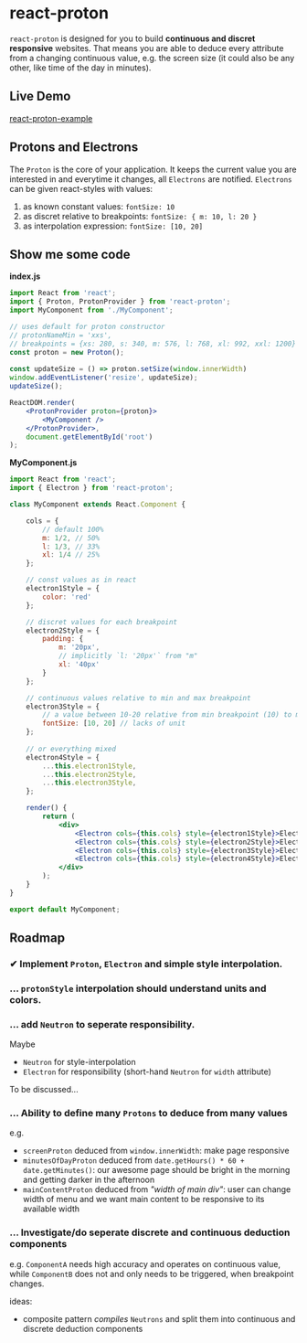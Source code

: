 # react-proton
`react-proton` is designed for you to build **continuous and discret responsive** websites.
That means you are able to deduce every attribute from a changing continuous value, e.g. the screen size (it could also be any other, like time of the day in minutes).

## Live Demo
[react-proton-example](https://daaitch.github.io/react-proton-example/)

## Protons and Electrons

The `Proton` is the core of your application. It keeps the current value you are interested in and everytime it changes, all `Electrons` are notified.
`Electrons` can be given react-styles with values:

1. as known constant values: `fontSize: 10`
1. as discret relative to breakpoints: `fontSize: { m: 10, l: 20 }`
1. as interpolation expression: `fontSize: [10, 20]`


## Show me some code

**index.js**
```jsx
import React from 'react';
import { Proton, ProtonProvider } from 'react-proton';
import MyComponent from './MyComponent';

// uses default for proton constructor
// protonNameMin = 'xxs',
// breakpoints = {xs: 280, s: 340, m: 576, l: 768, xl: 992, xxl: 1200}
const proton = new Proton(); 
        
const updateSize = () => proton.setSize(window.innerWidth)
window.addEventListener('resize', updateSize);
updateSize();

ReactDOM.render(
    <ProtonProvider proton={proton}>
        <MyComponent />
    </ProtonProvider>,
    document.getElementById('root')
);

```

**MyComponent.js**
```jsx
import React from 'react';
import { Electron } from 'react-proton';

class MyComponent extends React.Component {

    cols = {
        // default 100%
        m: 1/2, // 50%
        l: 1/3, // 33%
        xl: 1/4 // 25%
    };

    // const values as in react
    electron1Style = {
        color: 'red'
    };

    // discret values for each breakpoint
    electron2Style = {
        padding: {
            m: '20px',
            // implicitly `l: '20px'` from "m"
            xl: '40px'
        }
    };

    // continuous values relative to min and max breakpoint
    electron3Style = {
        // a value between 10-20 relative from min breakpoint (10) to max breakpoint (20)
        fontSize: [10, 20] // lacks of unit
    };
    
    // or everything mixed
    electron4Style = {
        ...this.electron1Style,
        ...this.electron2Style,
        ...this.electron3Style,
    };

    render() {
        return (
            <div>
                <Electron cols={this.cols} style={electron1Style}>Electron 1</Electron>
                <Electron cols={this.cols} style={electron2Style}>Electron 2</Electron>
                <Electron cols={this.cols} style={electron3Style}>Electron 3</Electron>
                <Electron cols={this.cols} style={electron4Style}>Electron 4</Electron>
            </div>
        );
    }
}

export default MyComponent;
```

## Roadmap

### ✔ Implement `Proton`, `Electron` and simple style interpolation.
### ... `protonStyle` interpolation should understand units and colors.
### ... add `Neutron` to seperate responsibility.
Maybe
- `Neutron` for style-interpolation
- `Electron` for responsibility (short-hand `Neutron` for `width` attribute)

To be discussed...
### ... Ability to define many `Protons` to deduce from many values
e.g.
- `screenProton` deduced from `window.innerWidth`: make page responsive
- `minutesOfDayProton` deduced from `date.getHours() * 60 + date.getMinutes()`: our awesome page should be bright in the morning and getting darker in the afternoon
- `mainContentProton` deduced from *"width of main div"*: user can change width of menu and we want main content to be responsive to its available width

### ... Investigate/do seperate discrete and continuous deduction components
e.g. `ComponentA` needs high accuracy and operates on continuous value, while `ComponentB` does not and only needs to be triggered, when breakpoint changes.

ideas:
- composite pattern *compiles* `Neutrons` and split them into continuous and discrete deduction components
